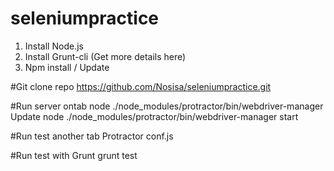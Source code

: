 # seleniumpractice

1. Install Node.js
2. Install Grunt-cli (Get more details here)
3. Npm install / Update




#Git clone repo
https://github.com/Nosisa/seleniumpractice.git



#Run server ontab
node ./node_modules/protractor/bin/webdriver-manager Update
node ./node_modules/protractor/bin/webdriver-manager start

#Run test another tab
Protractor conf.js

#Run test with Grunt
grunt test




